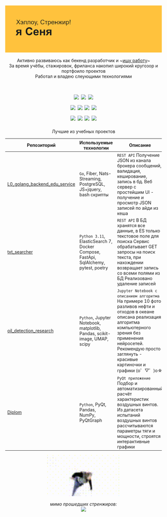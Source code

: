 ![Вставить текст](header.png)

<div align="center">

Активно развиваюсь как бекенд разработчик и ~[ищу работу](https://hh.ru/resume/d4842a62ff0b63667c0039ed1f585959634a6e)~  
За время учёбы, стажировок, фриланса накопил широкий кругозор и портфоило проектов  
Работал и владею слеующими технологиями

<div/>

<h1 align="center">
<img src="https://img.shields.io/badge/go-%2300ADD8.svg?style=for-the-badge&logo=go&logoColor=white"/>
<img src="https://img.shields.io/badge/PHP-777BB4?style=for-the-badge&logo=php&logoColor=white"/>
<img src="https://img.shields.io/badge/python-3670A0?style=for-the-badge&logo=python&logoColor=ffdd54"/>
<br>
<img src="https://img.shields.io/badge/docker-%230db7ed.svg?style=for-the-badge&logo=docker&logoColor=white"/>
<img src="https://img.shields.io/badge/Linux-FCC624?style=for-the-badge&logo=linux&logoColor=black"/>
<img src="https://img.shields.io/badge/Shell_Script-121011?style=for-the-badge&logo=gnu-bash&logoColor=white"/>
<img src="https://img.shields.io/badge/VIM-%2311AB00.svg?&style=for-the-badge&logo=vim&logoColor=white"/>
<br>
<img src="https://img.shields.io/badge/postgres-%23316192.svg?style=for-the-badge&logo=postgresql&logoColor=white"/>  
<img src="https://img.shields.io/badge/MySQL-005C84?style=for-the-badge&logo=mysql&logoColor=white"/>
<img src="https://img.shields.io/badge/redis-%23DD0031.svg?&style=for-the-badge&logo=redis&logoColor=white"/>
<img src="https://img.shields.io/badge/-ElasticSearch-005571?style=for-the-badge&logo=elasticsearch"/>

</h1>

<div align="center">

Лучшие из учебных проектов

| Репозиторий                                                                               	| Используемые технологии                                                              	| Описание                                                                                                                                                                                                                                           	|
|-------------------------------------------------------------------------------------------	|--------------------------------------------------------------------------------------	|----------------------------------------------------------------------------------------------------------------------------------------------------------------------------------------------------------------------------------------------------	|
| [L0_golang_backend_edu_service](https://github.com/Kronars/L0_golang_backend_edu_service) 	| `Go`, Fiber, Nats-Streaming, PostgreSQL,  JS+jquery, bash скрипты                    	| `REST API` Получение JSON из канала брокера сообщений, валидация, кеширование, запись в бд.  Веб сервер с простейшим UI - получение и просмотр JSON записей по айди из кеша                                                                        	|
| [txt_searcher](https://github.com/Kronars/txt_searcher)                                   	| `Python 3.11`, ElasticSearch 7, Docker Compose,  FastApi, SqlAlchemy, pytest, poetry 	| `REST API` В БД хранятся все данные, в ES только текстовое поле для поиска Сервис обрабатывает GET запросы на поиск текста,  при нахождении возвращает запись со всеми полями из БД   Реализовано удаление записей                                 	|
| [oil_detection_research](https://github.com/Kronars/oil_detection_research)               	| `Python`, Jupyter Notebook, matplotlib, Pandas, scikit-image, UMAP, scipy            	| `Jupyter Notebook с описанием алгоритма` На примере 10 фото разливов нефти и отходов в океане  описана реализация алгоритма компьютерного зрения без применения нейросетей. Рекомендую просто заглянуть - красивые картиночки и графики (o゜▽゜)o☆ 	|
| [Diplom](https://github.com/Kronars/Diplom_release)                                       	| `Python`, PyQt, Pandas, NumPy, PyQtGraph                                             	| `PyQt приложение` Подбор и автоматизированный расчёт характеристик воздушных винтов.  Из датасета испытаний воздушных винтов рассчитываются параметры тяги и мощности, строятся интерактивные графики                                              	|

</div>

<img src="вассерман crop.gif" height="132"/>

_мимо прошедших стренжиров:_   
![](https://visitor-badge.laobi.icu/badge?page_id=Kronars.Kronars)  
